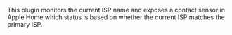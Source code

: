 This plugin monitors the current ISP name and exposes a contact sensor in Apple Home which status is based on whether the current ISP matches the primary ISP.
